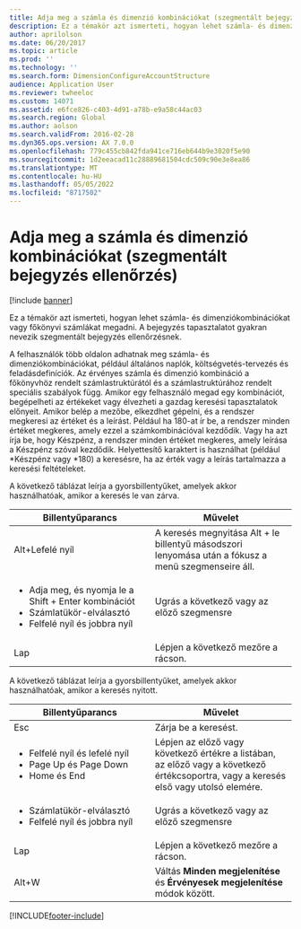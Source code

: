 ```yaml
---
title: Adja meg a számla és dimenzió kombinációkat (szegmentált bejegyzés ellenőrzés)
description: Ez a témakör azt ismerteti, hogyan lehet számla- és dimenziókombinációkat vagy főkönyvi számlákat megadni. A bejegyzés tapasztalatot gyakran nevezik szegmentált bejegyzés ellenőrzésnek.
author: aprilolson
ms.date: 06/20/2017
ms.topic: article
ms.prod: ''
ms.technology: ''
ms.search.form: DimensionConfigureAccountStructure
audience: Application User
ms.reviewer: twheeloc
ms.custom: 14071
ms.assetid: e6fce826-c403-4d91-a78b-e9a58c44ac03
ms.search.region: Global
ms.author: aolson
ms.search.validFrom: 2016-02-28
ms.dyn365.ops.version: AX 7.0.0
ms.openlocfilehash: 779c455cb842fda941ce716eb644b9e3020f5e90
ms.sourcegitcommit: 1d2eeacad11c28889681504cdc509c90e3e8ea86
ms.translationtype: MT
ms.contentlocale: hu-HU
ms.lasthandoff: 05/05/2022
ms.locfileid: "8717502"
---
```

# <a name="enter-account-and-dimension-combinations-segmented-entry-control"></a>Adja meg a számla és dimenzió kombinációkat (szegmentált bejegyzés ellenőrzés)

[!include [banner](../includes/banner.md)]

Ez a témakör azt ismerteti, hogyan lehet számla- és dimenziókombinációkat vagy főkönyvi számlákat megadni. A bejegyzés tapasztalatot gyakran nevezik szegmentált bejegyzés ellenőrzésnek.

A felhasználók több oldalon adhatnak meg számla- és dimenziókombinációkat, például általános naplók, költségvetés-tervezés és feladásdefiníciók. Az érvényes számla és dimenzió kombináció a főkönyvhöz rendelt számlastruktúrától és a számlastruktúrához rendelt speciális szabályok függ. Amikor egy felhasználó megad egy kombinációt, begépelheti az értékeket vagy élvezheti a gazdag keresési tapasztalatok előnyeit. Amikor belép a mezőbe, elkezdhet gépelni, és a rendszer megkeresi az értéket és a leírást. Például ha 180-at ír be, a rendszer minden értéket megkeres, amely ezzel a számkombinációval kezdődik. Vagy ha azt írja be, hogy Készpénz, a rendszer minden értéket megkeres, amely leírása a Készpénz szóval kezdődik. Helyettesítő karaktert is használhat (például \*Készpénz vagy \*180) a keresésre, ha az érték vagy a leírás tartalmazza a keresési feltételeket. 

A következő táblázat leírja a gyorsbillentyűket, amelyek akkor használhatóak, amikor a keresés le van zárva.

<table>
<colgroup>
<col width="50%" />
<col width="50%" />
</colgroup>
<thead>
<tr class="header">
<th>Billentyűparancs</th>
<th>Művelet</th>
</tr>
</thead>
<tbody>
<tr class="odd">
<td>Alt+Lefelé nyíl</td>
<td>A keresés megnyitása Alt + le billentyű másodszori lenyomása után a fókusz a menü szegmenseire áll.</td>
</tr>
<tr class="even">
<td><ul>
<li>Adja meg, és nyomja le a Shift + Enter kombinációt</li>
<li>Számlatükör-elválasztó</li>
<li>Felfelé nyíl és jobbra nyíl</li>
</ul></td>
<td>Ugrás a következő vagy az előző szegmensre</td>
</tr>
<tr class="odd">
<td>Lap</td>
<td>Lépjen a következő mezőre a rácson.</td>
</tr>
</tbody>
</table>

A következő táblázat leírja a gyorsbillentyűket, amelyek akkor használhatóak, amikor a keresés nyitott.

<table>
<colgroup>
<col width="50%" />
<col width="50%" />
</colgroup>
<thead>
<tr class="header">
<th>Billentyűparancs</th>
<th>Művelet</th>
</tr>
</thead>
<tbody>
<tr class="odd">
<td>Esc</td>
<td>Zárja be a keresést.</td>
</tr>
<tr class="even">
<td><ul>
<li>Felfelé nyíl és lefelé nyíl</li>
<li>Page Up és Page Down</li>
<li>Home és End</li>
</ul></td>
<td>Lépjen az előző vagy következő értékre a listában, az előző vagy a következő értékcsoportra, vagy a keresés első vagy utolsó elemére.</td>
</tr>
<tr class="odd">
<td><ul>
<li>Számlatükör-elválasztó</li>
<li>Felfelé nyíl és jobbra nyíl</li>
</ul></td>
<td>Ugrás a következő vagy az előző szegmensre</td>
</tr>
<tr class="even">
<td>Lap</td>
<td>Lépjen a következő mezőre a rácson.</td>
</tr>
<tr class="odd">
<td>Alt+W</td>
<td>Váltás <strong>Minden megjelenítése</strong> és <strong>Érvényesek megjelenítése</strong> módok között.</td>
</tr>
</tbody>
</table>







[!INCLUDE[footer-include](../../includes/footer-banner.md)]
